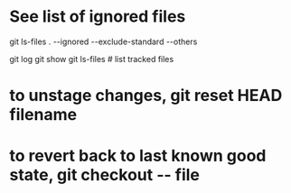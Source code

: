 # See list of ignored files
git ls-files . --ignored --exclude-standard --others

git log
git show
git ls-files  # list tracked files
# to unstage changes, git reset HEAD filename
# to revert back to last known good state, git checkout -- file

